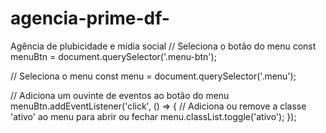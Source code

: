 # agencia-prime-df-
Agência de plubicidade e mídia social // Seleciona o botão do menu
const menuBtn = document.querySelector('.menu-btn');

// Seleciona o menu
const menu = document.querySelector('.menu');

// Adiciona um ouvinte de eventos ao botão do menu
menuBtn.addEventListener('click', () => {
  // Adiciona ou remove a classe 'ativo' ao menu para abrir ou fechar
  menu.classList.toggle('ativo');
});
